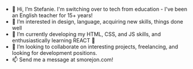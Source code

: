 - 👋 Hi, I’m Stefanie. I'm switching over to tech from education - I've been an English teacher for 15+ years! 
- 👀 I’m interested in design, language, acquiring new skills, things done well 
- 🌱 I’m currently developing my HTML, CSS, and JS skills, and enthusiastically learning REACT 💪
- 💞️ I’m looking to collaborate on interesting projects, freelancing, and looking for development positions. 
- 📫 Send me a message at smorejon.com!                                                                                                     

<!---
smorejon305/smorejon305 is a ✨ special ✨ repository because its `README.md` (this file) appears on your GitHub profile.
You can click the Preview link to take a look at your changes.
--->

